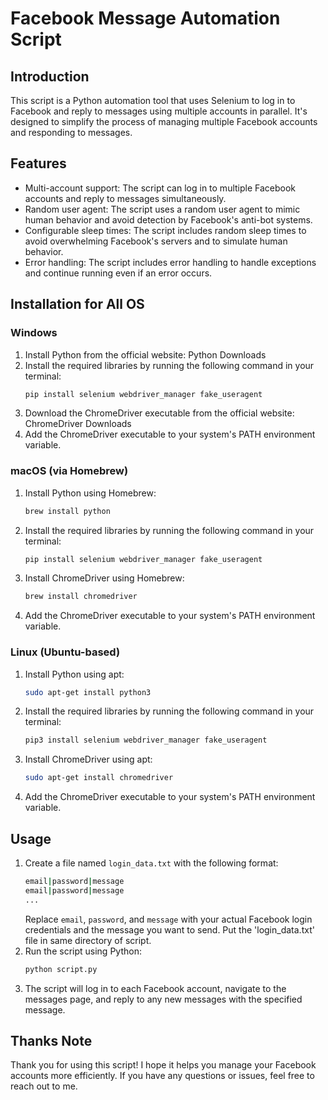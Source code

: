 # Facebook Message Automation Script

## Introduction
This script is a Python automation tool that uses Selenium to log in to Facebook and reply to messages using multiple accounts in parallel. It's designed to simplify the process of managing multiple Facebook accounts and responding to messages.

## Features
- Multi-account support: The script can log in to multiple Facebook accounts and reply to messages simultaneously.
- Random user agent: The script uses a random user agent to mimic human behavior and avoid detection by Facebook's anti-bot systems.
- Configurable sleep times: The script includes random sleep times to avoid overwhelming Facebook's servers and to simulate human behavior.
- Error handling: The script includes error handling to handle exceptions and continue running even if an error occurs.

## Installation for All OS

### Windows
1. Install Python from the official website: Python Downloads
2. Install the required libraries by running the following command in your terminal:
    ```sh
    pip install selenium webdriver_manager fake_useragent
    ```
3. Download the ChromeDriver executable from the official website: ChromeDriver Downloads
4. Add the ChromeDriver executable to your system's PATH environment variable.

### macOS (via Homebrew)
1. Install Python using Homebrew:
    ```sh
    brew install python
    ```
2. Install the required libraries by running the following command in your terminal:
    ```sh
    pip install selenium webdriver_manager fake_useragent
    ```
3. Install ChromeDriver using Homebrew:
    ```sh
    brew install chromedriver
    ```
4. Add the ChromeDriver executable to your system's PATH environment variable.

### Linux (Ubuntu-based)
1. Install Python using apt:
    ```sh
    sudo apt-get install python3
    ```
2. Install the required libraries by running the following command in your terminal:
    ```sh
    pip3 install selenium webdriver_manager fake_useragent
    ```
3. Install ChromeDriver using apt:
    ```sh
    sudo apt-get install chromedriver
    ```
4. Add the ChromeDriver executable to your system's PATH environment variable.

## Usage
1. Create a file named `login_data.txt` with the following format:
    ```sh
    email|password|message
    email|password|message
    ...
    ```
    Replace `email`, `password`, and `message` with your actual Facebook login credentials and the message you want to send.
   Put the 'login_data.txt' file in same directory of script.
3. Run the script using Python:
    ```sh
    python script.py
    ```
4. The script will log in to each Facebook account, navigate to the messages page, and reply to any new messages with the specified message.

## Thanks Note
Thank you for using this script! I hope it helps you manage your Facebook accounts more efficiently. If you have any questions or issues, feel free to reach out to me.
